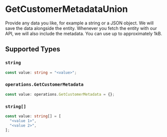 # GetCustomerMetadataUnion

Provide any data you like, for example a string or a JSON object. We will save the data alongside the entity. Whenever
you fetch the entity with our API, we will also include the metadata. You can use up to approximately 1kB.


## Supported Types

### `string`

```typescript
const value: string = "<value>";
```

### `operations.GetCustomerMetadata`

```typescript
const value: operations.GetCustomerMetadata = {};
```

### `string[]`

```typescript
const value: string[] = [
  "<value 1>",
  "<value 2>",
];
```


